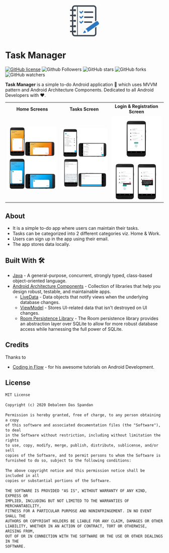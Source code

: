 <p align="center">
  <img src="git_resources/app_icon.png" height="100"/>
</p>

# Task Manager

[![GitHub license](https://img.shields.io/badge/License-MIT-blue.svg)](LICENSE)
![Github Followers](https://img.shields.io/github/followers/the-it-weirdo?label=Follow&style=social)
![GitHub stars](https://img.shields.io/github/stars/the-it-weirdo/TaskManager?style=social)
![GitHub forks](https://img.shields.io/github/forks/the-it-weirdo/TaskManager?style=social)
![GitHub watchers](https://img.shields.io/github/watchers/the-it-weirdo/TaskManager?style=social)

**Task Manager** is a simple  to-do Android application 📱 which uses MVVM pattern and Android Architecture Components. Dedicated to all Android Developers with ❤️. 

<table style="width:100%">
  <tr>
    <th>Home Screens</th>
    <th>Tasks Screen</th>
    <th>Login & Registration Screen</th>
  </tr>
  <tr>
    <td><img src="git_resources/home.jpg"/></td>
    <td><img src="git_resources/tasks.jpg"/></td>
    <td><img src="git_resources/login_and_registration.jpg"/></td>
  </tr>
</table>

## About
- It is a simple to-do app where users can maintain their tasks.
- Tasks can be categorized into 2 different categories viz. Home & Work.
- Users can sign up in the app using their email.
- The app stores data locally.

## Built With 🛠
- [Java](https://docs.oracle.com/javase/8/docs/technotes/guides/language/index.html) - A general-purpose, concurrent, strongly typed, class-based object-oriented language.
- [Android Architecture Components](https://developer.android.com/topic/libraries/architecture) - Collection of libraries that help you design robust, testable, and maintainable apps.
  - [LiveData](https://developer.android.com/topic/libraries/architecture/livedata) - Data objects that notify views when the underlying database changes.
  - [ViewModel](https://developer.android.com/topic/libraries/architecture/viewmodel) - Stores UI-related data that isn't destroyed on UI changes. 
  - [Room Persistence Library](https://developer.android.com/topic/libraries/architecture/room) - The Room persistence library provides an abstraction layer over SQLite to allow for more robust database access while harnessing the full power of SQLite.

    

## Credits
Thanks to
- [Coding in Flow](https://codinginflow.com/) - for his awesome tutorials on Android Development.


## License
```
MIT License

Copyright (c) 2020 Debaleen Das Spandan

Permission is hereby granted, free of charge, to any person obtaining a copy
of this software and associated documentation files (the "Software"), to deal
in the Software without restriction, including without limitation the rights
to use, copy, modify, merge, publish, distribute, sublicense, and/or sell
copies of the Software, and to permit persons to whom the Software is
furnished to do so, subject to the following conditions:

The above copyright notice and this permission notice shall be included in all
copies or substantial portions of the Software.

THE SOFTWARE IS PROVIDED "AS IS", WITHOUT WARRANTY OF ANY KIND, EXPRESS OR
IMPLIED, INCLUDING BUT NOT LIMITED TO THE WARRANTIES OF MERCHANTABILITY,
FITNESS FOR A PARTICULAR PURPOSE AND NONINFRINGEMENT. IN NO EVENT SHALL THE
AUTHORS OR COPYRIGHT HOLDERS BE LIABLE FOR ANY CLAIM, DAMAGES OR OTHER
LIABILITY, WHETHER IN AN ACTION OF CONTRACT, TORT OR OTHERWISE, ARISING FROM,
OUT OF OR IN CONNECTION WITH THE SOFTWARE OR THE USE OR OTHER DEALINGS IN THE
SOFTWARE.
```